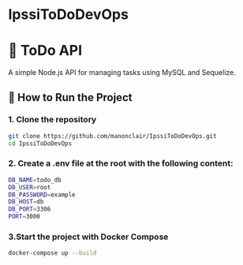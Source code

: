 # IpssiToDoDevOps

# 📝 ToDo API

A simple Node.js API for managing tasks using MySQL and Sequelize.

## 🚀 How to Run the Project

### 1. Clone the repository

```bash
git clone https://github.com/manonclair/IpssiToDoDevOps.git
cd IpssiToDoDevOps
```

### 2. Create a .env file at the root with the following content:
```bash
DB_NAME=todo_db
DB_USER=root
DB_PASSWORD=example
DB_HOST=db
DB_PORT=3306
PORT=3000
```

### 3.Start the project with Docker Compose

```bash
docker-compose up --build
```
